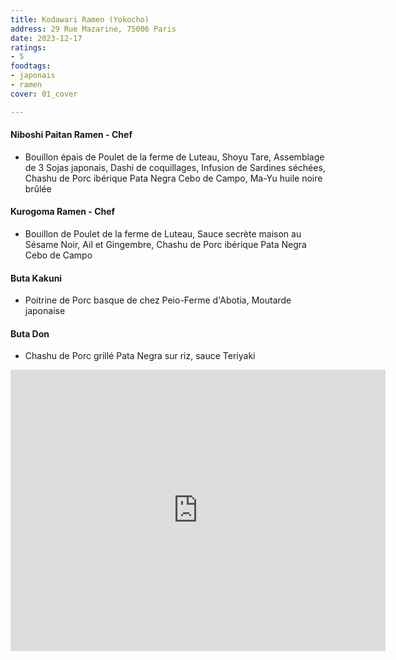 ```yaml
---
title: Kodawari Ramen (Yokocho)
address: 29 Rue Mazarine, 75006 Paris
date: 2023-12-17
ratings:
- 5
foodtags:
- japonais
- ramen
cover: 01_cover

---
```


#### Niboshi Paitan Ramen - Chef
- Bouillon épais de Poulet de la ferme de Luteau, Shoyu Tare, Assemblage de 3 Sojas japonais, Dashi de coquillages, Infusion de Sardines séchées, Chashu de Porc ibérique Pata Negra Cebo de Campo, Ma-Yu huile noire brûlée

#### Kurogoma Ramen - Chef
- Bouillon de Poulet de la ferme de Luteau, Sauce secrète maison au Sésame Noir, Ail et Gingembre, Chashu de Porc ibérique Pata Negra Cebo de Campo

#### Buta Kakuni
- Poitrine de Porc basque de chez Peio-Ferme d'Abotia, Moutarde japonaise

#### Buta Don
- Chashu de Porc grillé Pata Negra sur riz, sauce Teriyaki 

<div align="center">
    <div class="map-responsive">
        <iframe src="https://www.google.com/maps/embed?pb=!1m18!1m12!1m3!1d2625.187367238675!2d2.3355286774794783!3d48.854637400969224!2m3!1f0!2f0!3f0!3m2!1i1024!2i768!4f13.1!3m3!1m2!1s0x47e671d8cee50be3%3A0xe73cffb0381b3105!2sKodawari%20Ramen%20(Yokoch%C5%8D)!5e0!3m2!1sfr!2sfr!4v1702845117318!5m2!1sfr!2sfr" width="600" height="450" style="border:0;" allowfullscreen="" loading="lazy" referrerpolicy="no-referrer-when-downgrade"></iframe>
    </div>
</div>


